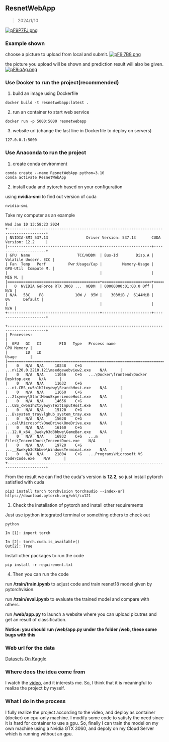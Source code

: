 ## ResnetWebApp

> 2024/1/10

[![pF9P7FJ.png](https://s11.ax1x.com/2024/01/10/pF9P7FJ.png)](https://imgse.com/i/pF9P7FJ#pic_center)

### Example shown

choose a picture to upload from local and submit.
[![pF9i7B8.png](https://s11.ax1x.com/2024/01/10/pF9i7B8.png)](https://imgse.com/i/pF9i7B8)

the picture you upload will be shown and prediction result will also be given.
[![pF9iqAg.png](https://s11.ax1x.com/2024/01/10/pF9iqAg.png)](https://imgse.com/i/pF9iqAg)

### Use Docker to run the project(recommended)

1. build an image using Dockerfile
```shell
docker build -t resnetwebapp:latest .
```

2. run an container to start web service
```shell
docker run -p 5000:5000 resnetwebapp
```

3. website url (change the last line in Dockerfile to deploy on servers)

```shell
127.0.0.1:5000
```

### Use Anaconda to run the project

1. create conda environment

```shell
conda create --name ResnetWebApp python=3.10
conda activate ResnetWebApp
```

2. install cuda and pytorch based on your configuration

using **nvidia-smi** to find out version of cuda

```shell
nvidia-smi
```

Take my computer as an example

```shell
Wed Jan 10 13:58:23 2024
+---------------------------------------------------------------------------------------+
| NVIDIA-SMI 537.13                 Driver Version: 537.13       CUDA Version: 12.2     |
|-----------------------------------------+----------------------+----------------------+
| GPU  Name                     TCC/WDDM  | Bus-Id        Disp.A | Volatile Uncorr. ECC |
| Fan  Temp   Perf          Pwr:Usage/Cap |         Memory-Usage | GPU-Util  Compute M. |
|                                         |                      |               MIG M. |
|=========================================+======================+======================|
|   0  NVIDIA GeForce RTX 3060 ...  WDDM  | 00000000:01:00.0 Off |                  N/A |
| N/A   53C    P8              10W /  95W |    303MiB /  6144MiB |      0%      Default |
|                                         |                      |                  N/A |
+-----------------------------------------+----------------------+----------------------+

+---------------------------------------------------------------------------------------+
| Processes:                                                                            |
|  GPU   GI   CI        PID   Type   Process name                            GPU Memory |
|        ID   ID                                                             Usage      |
|=======================================================================================|
|    0   N/A  N/A     10248    C+G   ...n\120.0.2210.121\msedgewebview2.exe    N/A      |
|    0   N/A  N/A     11056    C+G   ...\Docker\frontend\Docker Desktop.exe    N/A      |
|    0   N/A  N/A     11632    C+G   ...nt.CBS_cw5n1h2txyewy\SearchHost.exe    N/A      |
|    0   N/A  N/A     11660    C+G   ...2txyewy\StartMenuExperienceHost.exe    N/A      |
|    0   N/A  N/A     14656    C+G   ...CBS_cw5n1h2txyewy\TextInputHost.exe    N/A      |
|    0   N/A  N/A     15120    C+G   ...B\system_tray\lghub_system_tray.exe    N/A      |
|    0   N/A  N/A     15628    C+G   ...cal\Microsoft\OneDrive\OneDrive.exe    N/A      |
|    0   N/A  N/A     16160    C+G   ...12.0_x64__8wekyb3d8bbwe\GameBar.exe    N/A      |
|    0   N/A  N/A     16932    C+G   ...m Files\TencentDocs\TencentDocs.exe    N/A      |
|    0   N/A  N/A     19720    C+G   ...__8wekyb3d8bbwe\WindowsTerminal.exe    N/A      |
|    0   N/A  N/A     21804    C+G   ...Programs\Microsoft VS Code\Code.exe    N/A      |
+---------------------------------------------------------------------------------------+
```

From the result we can find the cuda's version is **12.2**, so just install pytorch satisfied with cuda

```shell
pip3 install torch torchvision torchaudio --index-url https://download.pytorch.org/whl/cu121
```

3. Check the installation of pytorch and install other requirements
    
Just use ipython integrated terminal or something others to check out

```shell
python

In [1]: import torch

In [2]: torch.cuda.is_available()
Out[2]: True
```

Install other packages to run the code

```shell
pip install -r requirement.txt
```

4. Then you can run the code

run **/train/train.ipynb** to adjust code and train resnet18 model given by pytorchvision.

run **/train/eval.ipynb** to evaluate the trained model and compare with others.

run **/web/app.py** to launch a website where you can upload picutres and get an result of classification.

**Notice: you should run /web/app.py under the folder /web, these some bugs with this**

###  Web url for the data
[Datasets On Kaggle](https://www.kaggle.com/datasets/sharumaan/semimages-299x299)

### Where does the idea come from
I watch the [video](https://www.bilibili.com/video/BV1Tb4y1j7iY/), and it interests me.
So, I think that it is meaningful to realize the project by myself.

### What I do in the process
I fully realize the project according to the video, and deploy as container (docker) on cpu-only machine.
I modify some code to satisfy the need since it is hard for container to use a gpu.
So, finally I can train the model on my own machine using a Nvidia GTX 3060, and depoly on my Cloud Server which is running without an gpu.